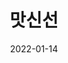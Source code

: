 ---
caption: #what displays in the portfolio grid:
  title: 맛신선
  subtitle: 위메프 식품전문 버티컬 서비스
  thumbnail: assets/img/portfolio/wfresh/thumb_wfresh.png
  
#what displays when the item is clicked:
title: "맛신선"
projecttitle: "프로젝트 설명"
project: "소셜 커머스 위메프의 신선식품 전용 버티컬 서비스 전용 앱<br>
&nbsp;• 다양한 카테고리 중 신선식품 카테고리 전용 앱<br>
&nbsp;• 특가 할인 상품과 이벤트 등 다양한 혜택을 제공<br>
&nbsp;• 다양한 신선식품 상품을 사용자에게 큐레이션<br>
&nbsp;• 상품을 검색하고, 상품 상세 정보를 확인하며, 주문 및 결제를 진행<br>
&nbsp;• 주문 내역 및 배송 상태 등을 앱에서 확인<br>
&nbsp;• 위메프 코드 베이스로 gradle build variants으로 개발하여 버티컬 제품군 공통코드 최대 활용"
roletitle: "주요업무 및 담당역할"
role: "맛신선 앱 개발 총괄 책임<br>
&nbsp;• 기획, 디자인, 프론트, 백엔드 요건 분석 및 협의<br>
&nbsp;• 개발 방향 및 적용 기술 검토 및 결정<br>
&nbsp;• QA(Sanity Test, Smoke Test, Regression Test) 모니터링 및 대응 & 스토어 배포 관리<br>
&nbsp;• ci/cd 환경 구성(jenkins)<br>
&nbsp;• 다양한 기술 & 정책 이슈 대응 & 그룹 업무 커뮤니케이션 채널"
datetitle: "참여기간"
startdate: 2021/01
enddate: 2022/01
skilltitle: "개발언어 / 주요기술 / 사용툴"
skills:
  - title: "Android Studio"
  - title: "Kotlin"
  - title: "Java"
  - title: "MVVM"
  - title: "Retrofit2"
  - title: "Firebase"
  - title: "Jetpack"
  - title: "FCM"
linktitle: "링크(서비스 종료)"
link: "https://play.google.com/store/apps/details?id=com.wemakeprice.wfresh"
imagetitle: "참고화면"
images:
 - src: assets/img/portfolio/wfresh/wfresh_01.png
 - alt: 
date: 2022-01-14
---